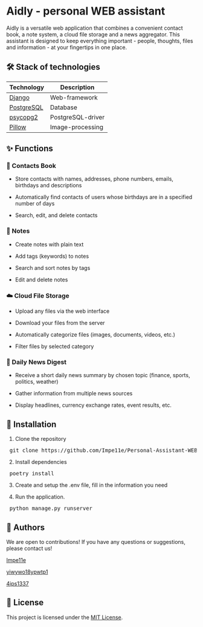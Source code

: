 # Aidly - personal WEB assistant

Aidly is a versatile web application that combines a convenient contact book, a note system, a cloud file storage and a news aggregator.
This assistant is designed to keep everything important - people, thoughts, files and information - at your fingertips in one place.

## 🛠 Stack of technologies

| Technology               | Description   |
|------------------------------|-------------------|
| [Django](https://www.djangoproject.com/)                    | Web-framework     |
| [PostgreSQL](https://www.postgresql.org/)                | Database          |
| [psycopg2](https://www.psycopg.org/)                  | PostgreSQL-driver |
| [Pillow](https://pillow.readthedocs.io/en/stable/)                    | Image-processing  |

## ✨ Functions

### 👥 Contacts Book
- Store contacts with names, addresses, phone numbers, emails, birthdays and descriptions

- Automatically find contacts of users whose birthdays are in a specified number of days

- Search, edit, and delete contacts

### 📝 Notes
- Create notes with plain text

- Add tags (keywords) to notes

- Search and sort notes by tags

- Edit and delete notes

### ☁️ Cloud File Storage
- Upload any files via the web interface

- Download your files from the server

- Automatically categorize files (images, documents, videos, etc.)

- Filter files by selected category

### 📰 Daily News Digest
- Receive a short daily news summary by chosen topic (finance, sports, politics, weather)

- Gather information from multiple news sources

- Display headlines, currency exchange rates, event results, etc.

## 🚀 Installation

1. Clone the repository
<pre lang="markdown"> git clone https://github.com/Impe11e/Personal-Assistant-WEB.git </pre>

2. Install dependencies
<pre lang="markdown"> poetry install </pre>

3. Create and setup the .env file, fill in the information you need

4. Run the application.
<pre lang="markdown"> python manage.py runserver </pre>

## 👤 Authors

We are open to contributions! If you have any questions or suggestions, please contact us!

[Impe11e](https://github.com/Impe11e)

[yiwywo18ypwtp1](https://github.com/yiwywo18ypwtp1)

[4ips1337](https://github.com/4ips1337)

## 📄 License

This project is licensed under the [MIT License](LICENSE).
